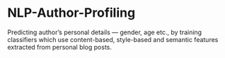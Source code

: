 # NLP-Author-Profiling
Predicting author’s personal details — gender, age etc., by training classifiers which use content-based, style-based and semantic features extracted from personal blog posts.
